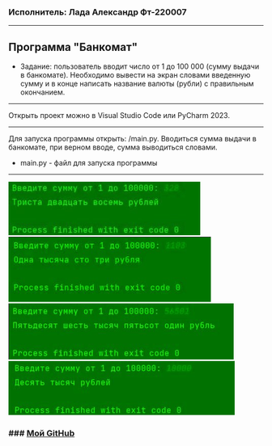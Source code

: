 ### Исполнитель: Лада Александр Фт-220007

---

## Программа "Банкомат"
* Задание: пользователь вводит число от 1 до 100 000 (сумму выдачи в банкомате). Необходимо вывести на экран словами введенную сумму и в конце написать название валюты (рубли) с правильным окончанием.

---

Открыть проект можно в Visual Studio Code или PyCharm 2023.

---
Для запуска программы открыть: /main.py. Вводиться сумма выдачи в банкомате, при верном вводе, сумма выводиться словами.

* main.py - файл для запуска программы

---

![image-1](image.png)
![image-2](image-1.png)
![image-3](image-2.png)
![image-4](image-3.png)

### ### [Мой GitHub](https://github.com/AlexLada)